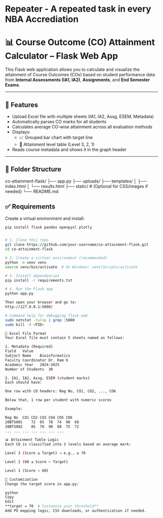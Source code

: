 # Repeater - A repeated task in every NBA Accrediation

# 📊 Course Outcome (CO) Attainment Calculator – Flask Web App

This Flask web application allows you to calculate and visualize the attainment of Course Outcomes (COs) based on student performance data from **Internal Assessments (IA1, IA2)**, **Assignments**, and **End Semester Exams**.

---

## 🚀 Features

- Upload Excel file with multiple sheets (IA1, IA2, Assg, ESEM, Metadata)
- Automatically parses CO marks for all students
- Calculates average CO-wise attainment across all evaluation methods
- Displays:
  - 📈 Grouped bar chart with target line
  - 🧮 Attainment level table (Level 3, 2, 1)
- Reads course metadata and shows it in the graph header

---

## 📁 Folder Structure

co-attainment-flask/
├── app.py
├── uploads/
├── templates/
│ ├── index.html
│ └── results.html
├── static/ # (Optional for CSS/images if needed)
└── README.md

## ✅ Requirements

Create a virtual environment and install:

```bash
pip install flask pandas openpyxl plotly


# 1. Clone this repo
git clone https://github.com/your-username/co-attainment-flask.git
cd co-attainment-flask

# 2. Create a virtual environment (recommended)
python -m venv venv
source venv/bin/activate  # On Windows: venv\Scripts\activate

# 3. Install dependencies
pip install -r requirements.txt

# 4. Run the Flask app
python app.py

Then open your browser and go to:
http://127.0.0.1:5000/

# Command help for debugging flask web
sudo netstat -tulnp | grep :5000
sudo kill -9 <PID>

📝 Excel File Format
Your Excel file must contain 5 sheets named as follows:

1. Metadata (Required)
Field	Value
Subject Name	Bioinformatics
Faculty Coordinator	Dr. Ram K
Academic Year	2024-2025
Number of Students	30

2. IA1, IA2, Assg, ESEM (student marks)
Each should have:

One row with CO headers: Reg No, CO1, CO2, ..., CO6

Below that, 1 row per student with numeric scores

Example:

Reg No	CO1	CO2	CO3	CO4	CO5	CO6
20BTS001	72	65	78	74	80	68
20BTS002	85	70	90	88	75	72
...	...	...	...	...	...	...

📊 Attainment Table Logic
Each CO is classified into 3 levels based on average mark:

Level 3 (Score ≥ Target) → e.g., ≥ 70

Level 2 (60 ≤ Score < Target)

Level 1 (Score < 60)

🔧 Customization
Change the target score in app.py:

python
Copy
Edit
**target = 70  # Customize your threshold**
Add PO mapping logic, CSV downloads, or authentication if needed.

